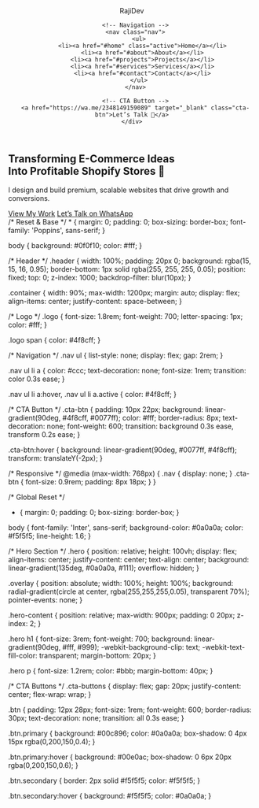 <!DOCTYPE html>
<html lang="en">
<head>
  <meta charset="UTF-8" />
  <meta name="viewport" content="width=device-width, initial-scale=1.0" />
  <title>Portfolio | Raji Abdulmalik</title>
  <link rel="stylesheet" href="style.css" />
</head>
<body>
  <!-- HEADER SECTION -->
  <header class="header">
    <div class="container">
      <!-- Logo / Brand -->
      <div class="logo">Raji<span>Dev</span></div>

      <!-- Navigation -->
      <nav class="nav">
        <ul>
          <li><a href="#home" class="active">Home</a></li>
          <li><a href="#about">About</a></li>
          <li><a href="#projects">Projects</a></li>
          <li><a href="#services">Services</a></li>
          <li><a href="#contact">Contact</a></li>
        </ul>
      </nav>

      <!-- CTA Button -->
      <a href="https://wa.me/2348149159089" target="_blank" class="cta-btn">Let’s Talk 🚀</a>
    </div>
  </header>
</body>
</html>

<!DOCTYPE html>
<html lang="en">
<head>
  <meta charset="UTF-8">
  <meta name="viewport" content="width=device-width, initial-scale=1.0">
  <title>Portfolio Hero</title>
  <link rel="stylesheet" href="style.css">
</head>
<body>
  <section class="hero">
    <div class="overlay"></div>
    <div class="hero-content">
      <h1>Transforming E-Commerce Ideas<br>Into Profitable Shopify Stores 🚀</h1>
      <p>I design and build premium, scalable websites that drive growth and conversions.</p>
      <div class="cta-buttons">
        <a href="#portfolio" class="btn primary">View My Work</a>
        <a href="https://wa.me/2348149159089" class="btn secondary">Let’s Talk on WhatsApp</a>
      </div>
    </div>
  </section>
</body>
</html>
/* Reset & Base */
* {
  margin: 0;
  padding: 0;
  box-sizing: border-box;
  font-family: 'Poppins', sans-serif;
}

body {
  background: #0f0f10;
  color: #fff;
}

/* Header */
.header {
  width: 100%;
  padding: 20px 0;
  background: rgba(15, 15, 16, 0.95);
  border-bottom: 1px solid rgba(255, 255, 255, 0.05);
  position: fixed;
  top: 0;
  z-index: 1000;
  backdrop-filter: blur(10px);
}

.container {
  width: 90%;
  max-width: 1200px;
  margin: auto;
  display: flex;
  align-items: center;
  justify-content: space-between;
}

/* Logo */
.logo {
  font-size: 1.8rem;
  font-weight: 700;
  letter-spacing: 1px;
  color: #fff;
}

.logo span {
  color: #4f8cff;
}

/* Navigation */
.nav ul {
  list-style: none;
  display: flex;
  gap: 2rem;
}

.nav ul li a {
  color: #ccc;
  text-decoration: none;
  font-size: 1rem;
  transition: color 0.3s ease;
}

.nav ul li a:hover,
.nav ul li a.active {
  color: #4f8cff;
}

/* CTA Button */
.cta-btn {
  padding: 10px 22px;
  background: linear-gradient(90deg, #4f8cff, #0077ff);
  color: #fff;
  border-radius: 8px;
  text-decoration: none;
  font-weight: 600;
  transition: background 0.3s ease, transform 0.2s ease;
}

.cta-btn:hover {
  background: linear-gradient(90deg, #0077ff, #4f8cff);
  transform: translateY(-2px);
}

/* Responsive */
@media (max-width: 768px) {
  .nav {
    display: none;
  }
  .cta-btn {
    font-size: 0.9rem;
    padding: 8px 18px;
  }
}

/* Global Reset */
* {
  margin: 0;
  padding: 0;
  box-sizing: border-box;
}

body {
  font-family: 'Inter', sans-serif;
  background-color: #0a0a0a;
  color: #f5f5f5;
  line-height: 1.6;
}

/* Hero Section */
.hero {
  position: relative;
  height: 100vh;
  display: flex;
  align-items: center;
  justify-content: center;
  text-align: center;
  background: linear-gradient(135deg, #0a0a0a, #111);
  overflow: hidden;
}

.overlay {
  position: absolute;
  width: 100%;
  height: 100%;
  background: radial-gradient(circle at center, rgba(255,255,255,0.05), transparent 70%);
  pointer-events: none;
}

.hero-content {
  position: relative;
  max-width: 900px;
  padding: 0 20px;
  z-index: 2;
}

.hero h1 {
  font-size: 3rem;
  font-weight: 700;
  background: linear-gradient(90deg, #fff, #999);
  -webkit-background-clip: text;
  -webkit-text-fill-color: transparent;
  margin-bottom: 20px;
}

.hero p {
  font-size: 1.2rem;
  color: #bbb;
  margin-bottom: 40px;
}

/* CTA Buttons */
.cta-buttons {
  display: flex;
  gap: 20px;
  justify-content: center;
  flex-wrap: wrap;
}

.btn {
  padding: 12px 28px;
  font-size: 1rem;
  font-weight: 600;
  border-radius: 30px;
  text-decoration: none;
  transition: all 0.3s ease;
}

.btn.primary {
  background: #00c896;
  color: #0a0a0a;
  box-shadow: 0 4px 15px rgba(0,200,150,0.4);
}

.btn.primary:hover {
  background: #00e0ac;
  box-shadow: 0 6px 20px rgba(0,200,150,0.6);
}

.btn.secondary {
  border: 2px solid #f5f5f5;
  color: #f5f5f5;
}

.btn.secondary:hover {
  background: #f5f5f5;
  color: #0a0a0a;
}

